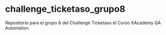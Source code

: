 # challenge_ticketaso_grupo8
Repositorio para el grupo 8 del Challenge Ticketaso el Curso XAcademy QA Automation 
